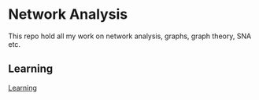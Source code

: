 # Network Analysis

This repo hold all my work on network analysis, graphs, graph theory, SNA etc.

## Learning

[Learning](/learning)
